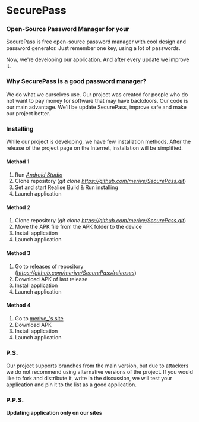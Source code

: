 # SecurePass
### Open-Source Password Manager for your
SecurePass is free open-source password manager with cool design and password generator. 
Just remember one key, using a lot of passwords.

Now, we're developing our application. 
And after every update we improve it.

### Why SecurePass is a good password manager?
We do what we ourselves use. Our project was created for people who do not want to pay money for software that may have backdoors.
Our code is our main advantage.
We'll be update SecurePass, improve safe and make our project better.

### Installing
While our project is developing, we have few installation methods. 
After the release of the project page on the Internet, installation will be simplified.

#### Method 1
 1. Run [_Android Studio_](https://developer.android.com/studio)
 2. Clone repository (_git clone https://github.com/merive/SecurePass.git_)
 3. Set and start Realise Build & Run installing
 4. Launch application
 
#### Method 2
 1. Clone repository (_git clone https://github.com/merive/SecurePass.git_)
 2. Move the APK file from the APK folder to the device
 3. Install application
 4. Launch application
 
#### Method 3
  1. Go to releases of repository (_https://github.com/merive/SecurePass/releases_)
  2. Download APK of last release
  3. Install application
  4. Launch application
  
#### Method 4
  1. Go to [merive_'s site](https://merive.herokuapp.com/SecurePass)
  2. Download APK
  3. Install application
  4. Launch application
 
### P.S.
Our project supports branches from the main version, but due to attackers we do not recommend using alternative versions of the project.
If you would like to fork and distribute it, write in the discussion, we will test your application and pin it to the list as a good application.

### P.P.S.
**Updating application only on our sites**
